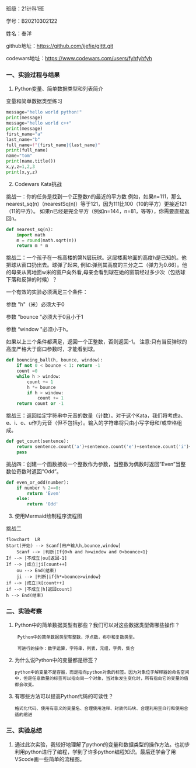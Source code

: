 班级：21计科1班

学号：B20210302122

姓名：奉洋

github地址：https://github.com/ijefie/gittt.git

codewars地址：https://www.codewars.com/users/fyhfyhfyh


### 一、实验过程与结果
1. Python变量、简单数据类型和列表简介

变量和简单数据类型练习
```python
message="hello world python!"
print(message)
message="hello world c++"
print(message)
first_name="a"
last_name="b"
full_name=f"{first_name}{last_name}"
print(full_name)
name="tom"
print(name.title())
x,y,z=1,2,3
print(x,y,z)
```
2. Codewars Kata挑战
   
挑战一：你的任务是找到一个正整数n的最近的平方数 例如，如果n=111，那么nearest_sq(n)（nearestSq(n)）等于121，因为111比100（10的平方）更接近121（11的平方）。 如果n已经是完全平方（例如n=144，n=81，等等），你需要直接返回n。
```python
def nearest_sq(n):
    import math
    m = round(math.sqrt(n))
    return m * m
```

挑战二：一个孩子在一栋高楼的第N层玩球。这层楼离地面的高度h是已知的。他把球从窗口扔出去。球弹了起来, 例如:弹到其高度的三分之二（弹力为0.66）。他的母亲从离地面w米的窗户向外看,母亲会看到球在她的窗前经过多少次（包括球下落和反弹的时候）？

一个有效的实验必须满足三个条件：

参数 "h"（米）必须大于0

参数 "bounce "必须大于0且小于1

参数 “window "必须小于h。

如果以上三个条件都满足，返回一个正整数，否则返回-1。 注意:只有当反弹球的高度严格大于窗口参数时，才能看到球。
```python
def bouncing_ball(h, bounce, window):
    if not 0 < bounce < 1: return -1
    count =0
    while h > window:
        count += 1
        h *= bounce
        if h > window: 
            count += 1
    return count or -1
```

挑战三：返回给定字符串中元音的数量（计数）。对于这个Kata，我们将考虑a、e、i、o、u作为元音（但不包括y）。输入的字符串将只由小写字母和/或空格组成。
```python
def get_count(sentence):
    return sentence.count('a')+sentence.count('e')+sentence.count('i')+sentence.count('o')+sentence.count('u')
    pass
```

挑战四：创建一个函数接收一个整数作为参数，当整数为偶数时返回”Even”当整数位奇数时返回”Odd”。
```python
def even_or_odd(number):
    if number % 2==0:
        return 'Even'
    else:
        return 'Odd'
```

3. 使用Mermaid绘制程序流程图

挑战二
```mermaid
flowchart  LR
Start(开始) --> Scanf[用户输入h,bounce,window]
    Scanf --> |判断|If{0<h and h>window and 0<bounce<1}
If --> |不成立|ou[返回-1]
If --> |成立|ji[count++]
    ou --> End(结束)
    ji --> |判断|if{h*=bounce>window}
if --> |成立|k[count++]
if --> |不成立|h[返回count]
h --> End(结束)

```

### 二、实验考察
1. Python中的简单数据类型有那些？我们可以对这些数据类型做哪些操作？

        Python中的简单数据类型有整数，浮点数，布尔和复数类型。

        可进行的操作：数字运算，字符串，列表，元组，字典，集合
2. 为什么说Python中的变量都是标签？

       python中的变量不是容器，而是指向python对象的标签。因为对象位于解释器的命名空间中，但是任意数量的标签可以指向同一个对象，当对象发生变化时，所有指向它的变量的值都会改变。

3. 有哪些方法可以提高Python代码的可读性？

       格式化代码、使用有意义的变量名、合理使用注释、封装代码块、合理利用空白行和使用合适的缩进

### 三、实验总结
1. 通过此次实验，我较好地理解了python的变量和数据类型的操作方法。也初步利用python进行了编程，学到了许多python编程知识。最后还学会了用VScode画一些简单的流程图。
